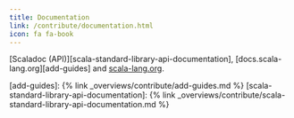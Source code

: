 ```yaml
---
title: Documentation
link: /contribute/documentation.html
icon: fa fa-book
---
```

[Scaladoc (API)][scala-standard-library-api-documentation], [docs.scala-lang.org][add-guides] and [scala-lang.org](https://github.com/scala/scala-lang).

[add-guides]: {% link _overviews/contribute/add-guides.md %}
[scala-standard-library-api-documentation]: {% link _overviews/contribute/scala-standard-library-api-documentation.md %}
